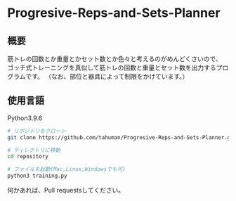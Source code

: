 # Progresive-Reps-and-Sets-Planner

## 概要
筋トレの回数とか重量とかセット数とか色々と考えるのがめんどくさいので、
ゴッチ式トレーニングを真似して筋トレの回数と重量とセット数を出力するプログラムです。
（なお、部位と器具によって制限をかけています。）

## 使用言語
Python3.9.6

```bash
# リポジトリをクローン
git clone https://github.com/tahuman/Progresive-Reps-and-Sets-Planner.git

# ディレクトリに移動
cd repository

# ファイルを起動(Mac,Linux,Windowsでも可)
python3 training.py

```
何かあれば、Pull  requestsしてください。
